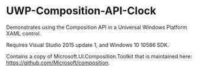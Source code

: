 # UWP-Composition-API-Clock
Demonstrates using the Composition API in a Universal Windows Platform XAML control.

Requires Visual Studio 2015 update 1, and Windows 10 10586 SDK.

Contains a copy of Microsoft.UI.Composition.Toolkit that is maintained here: https://github.com/Microsoft/composition.
